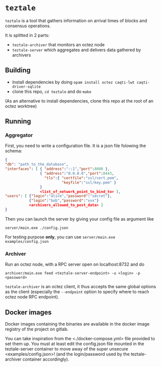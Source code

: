 # `teztale`

`teztale` is a tool that gathers information on arrival times of
blocks and consensus operations.

It is splitted in 2 parts:
- `teztale-archiver` that monitors an octez node
- `teztale-server` which aggregates and delivers data gathered by
  archivers

## Building

- Install dependencies by doing `opam install octez caqti-lwt
  caqti-driver-sqlite`
- clone this repo, `cd teztale` and do `make`

(As an alternative to install dependencies, clone this repo at the
root of an octez worktree)

## Running

### Aggregator

First, you need to write a configuration file. It is a json file
folowing the schema:
```json
{
"db": "path_to_the_database",
"interfaces": [ { "address":"::1","port":8080 },
                { "address":"0.0.0.0","port":8443,
                  "tls":{ "certfile":"ssl/cert.pem",
                          "keyfile":"ssl/key.pem" }
                }
				<list_of_network_point_to_bind_to> ],
"users": [ {"login":"alice","password":"secret"},
           {"login":"bob","password":"xxx"}
           <archivers_allowed_to_post_data> ]
}
```

Then you can launch the server by giving your config file as argument like
```
server/main.exe ./config.json
```

For testing purpose **only**, you can use `server/main.exe
examples/config.json`
### Archiver

Run an octez node, with a RPC server open on localhost:8732 and do
```
archiver/main.exe feed <teztale-server-endpoint> -u <login> -p <password>
```

`teztale-archiver` is an octez client, it thus accepts the same global
options as the client (especially the `--endpoint` option to specify
where to reach octez node RPC endpoint).

<!--
if run on public (test)network, it will use tzkt api to find delegate aliases.
-->

## Docker images

Docker images containing the binaries are available in the docker
image registry of the project on gitlab.

You can take inspiration from the <./docker-compose.yml> file provided
to set them up. You must at least edit the config.json file mounted in
the teztale-server container to move away of the super unsecure
<examples/config.json>! (and the login/password used by the
teztale-archiver container accordingly).
